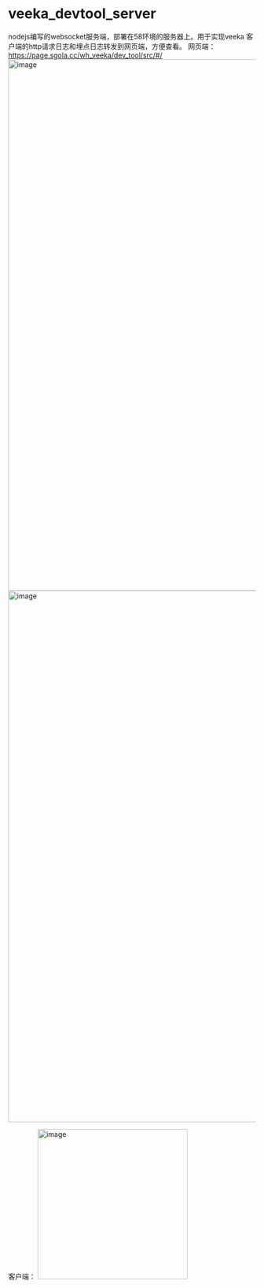 # veeka_devtool_server


nodejs编写的websocket服务端，部署在58环境的服务器上。用于实现veeka 客户端的http请求日志和埋点日志转发到网页端，方便查看。
网页端：https://page.sgola.cc/wh_veeka/dev_tool/src/#/
<img width="1080" alt="image" src="https://github.com/olachat/veeka_devtool_server/assets/113671783/89888d5c-1bbb-4de0-a9cd-f4f789c697dc">
<img width="1080" alt="image" src="https://github.com/olachat/veeka_devtool_server/assets/113671783/b522e199-ba46-4b9b-b1e6-e19fb1153880">


客户端：
<img width="305" alt="image" src="https://github.com/olachat/veeka_devtool_server/assets/113671783/1a37909e-88fe-4f3e-8d8e-271922e1fb06">
